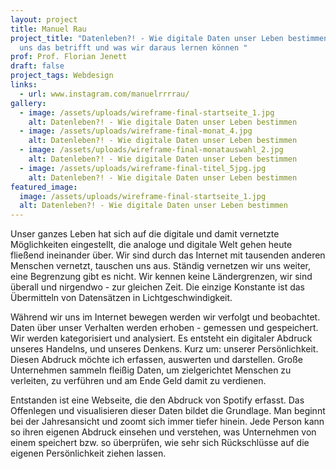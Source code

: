 ```yaml
---
layout: project
title: Manuel Rau
project_title: "Datenleben?! - Wie digitale Daten unser Leben bestimmen, warum
  uns das betrifft und was wir daraus lernen können "
prof: Prof. Florian Jenett
draft: false
project_tags: Webdesign
links:
  - url: www.instagram.com/manuelrrrrau/
gallery:
  - image: /assets/uploads/wireframe-final-startseite_1.jpg
    alt: Datenleben?! - Wie digitale Daten unser Leben bestimmen
  - image: /assets/uploads/wireframe-final-monat_4.jpg
    alt: Datenleben?! - Wie digitale Daten unser Leben bestimmen
  - image: /assets/uploads/wireframe-final-monatauswahl_2.jpg
    alt: Datenleben?! - Wie digitale Daten unser Leben bestimmen
  - image: /assets/uploads/wireframe-final-titel_5jpg.jpg
    alt: Datenleben?! - Wie digitale Daten unser Leben bestimmen
featured_image:
  image: /assets/uploads/wireframe-final-startseite_1.jpg
  alt: Datenleben?! - Wie digitale Daten unser Leben bestimmen
---
```

Unser ganzes Leben hat sich auf die digitale und damit vernetzte Möglichkeiten eingestellt, die analoge und digitale Welt gehen heute fließend ineinander über. Wir sind durch das Internet mit tausenden anderen Menschen vernetzt, tauschen uns aus. Ständig vernetzen wir uns weiter, eine Begrenzung gibt es nicht. Wir kennen keine Ländergrenzen, wir sind überall und nirgendwo - zur gleichen Zeit. Die einzige Konstante ist das Übermitteln von Datensätzen in Lichtgeschwindigkeit.

Während wir uns im Internet bewegen werden wir verfolgt und beobachtet. Daten über unser Verhalten werden erhoben - gemessen und gespeichert. Wir werden kategorisiert und analysiert. Es entsteht ein digitaler Abdruck unseres Handelns, und unseres Denkens. Kurz um: unserer Persönlichkeit. Diesen Abdruck möchte ich erfassen, auswerten und darstellen. Große Unternehmen sammeln fleißig Daten, um zielgerichtet Menschen zu verleiten, zu verführen und am Ende Geld damit zu verdienen.

Entstanden ist eine Webseite, die den Abdruck von Spotify erfasst. Das Offenlegen und visualisieren dieser Daten bildet die Grundlage. Man beginnt bei der Jahresansicht und zoomt sich immer tiefer hinein. Jede Person kann so ihren eigenen Abdruck einsehen und verstehen, was Unternehmen von einem speichert bzw. so überprüfen, wie sehr sich Rückschlüsse auf die eigenen Persönlichkeit ziehen lassen.